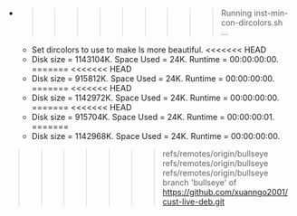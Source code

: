 * >>>>>>>>> Running inst-min-con-dircolors.sh ...
  * Set dircolors to use  to make ls more beautiful.
<<<<<<< HEAD
  * Disk size = 1143104K. Space Used = 24K. Runtime = 00:00:00:00.
=======
<<<<<<< HEAD
  * Disk size = 915812K. Space Used = 24K. Runtime = 00:00:00:00.
=======
<<<<<<< HEAD
  * Disk size = 1142972K. Space Used = 24K. Runtime = 00:00:00:00.
=======
<<<<<<< HEAD
  * Disk size = 915704K. Space Used = 24K. Runtime = 00:00:00:01.
=======
  * Disk size = 1142968K. Space Used = 24K. Runtime = 00:00:00:00.
>>>>>>> refs/remotes/origin/bullseye
>>>>>>> refs/remotes/origin/bullseye
>>>>>>> refs/remotes/origin/bullseye
>>>>>>> branch 'bullseye' of https://github.com/xuanngo2001/cust-live-deb.git
